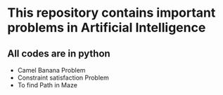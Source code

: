 # This repository contains important problems in Artificial Intelligence
## All codes are in python 

* Camel Banana Problem
* Constraint satisfaction Problem
* To find Path in Maze